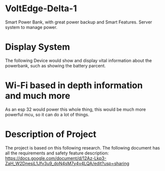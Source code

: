 # VoltEdge-Delta-1
Smart Power Bank, with great power backup and Smart Features. Server system to manage power.
﻿![]()

# Display System 

The following Device would show and display vital information about the powerbank, such as showing the battery parcent.

# Wi-Fi based in depth information and much more
As an esp 32 would power this whole thing, this would be much more powerful mcu, so it can do a lot of things.

# Description of Project 
The project is based on this following research. The following document has all the requirements and safety feature description: https://docs.google.com/document/d/12Az-Lkp3-ZaH_W2DnesjL1Jfv3u9_doN4sM7y4v4LQA/edit?usp=sharing
